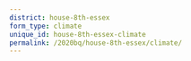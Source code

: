 ```yaml
---
district: house-8th-essex
form_type: climate
unique_id: house-8th-essex-climate
permalink: /2020bq/house-8th-essex/climate/
---
```

